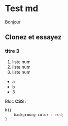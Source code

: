 # Test md
Bonjour

## Clonez et essayez

### titre 3

1. liste num
1. liste num
1. liste num

* a
* b
* 3

Bloc **CSS** :

```css
h1{
    backgroung-color : red;
}
```

